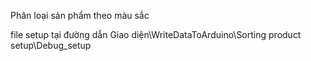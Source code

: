 Phân loại sản phẩm theo màu sắc

file setup tại đường dẫn   Giao diện\WriteDataToArduino\Sorting product setup\Debug_setup

